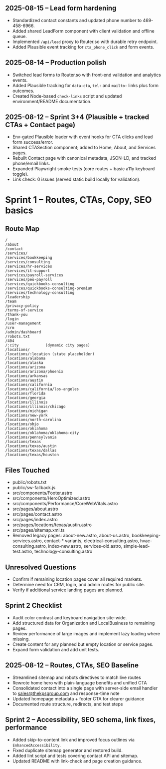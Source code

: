 ## 2025-08-15 – Lead form hardening

- Standardized contact constants and updated phone number to 469-458-6966.
- Added shared LeadForm component with client validation and offline queue.
- Implemented `/api/lead` proxy to Router.so with durable retry endpoint.
- Added Plausible event tracking for `cta_phone_click` and form events.

## 2025-08-14 – Production polish

- Switched lead forms to Router.so with front-end validation and analytics events.
- Added Plausible tracking for `data-cta`, `tel:` and `mailto:` links plus form outcomes.
- Created Node-based `check-links` script and updated environment/README documentation.

## 2025-08-12 – Sprint 3+4 (Plausible + tracked CTAs + Contact page)

- Env-gated Plausible loader with event hooks for CTA clicks and lead form success/error.
- Shared CTASection component; added to Home, About, and Services pages.
- Rebuilt Contact page with canonical metadata, JSON-LD, and tracked phone/email links.
- Expanded Playwright smoke tests (core routes + basic a11y keyboard toggle).
- Link check: 0 issues (served static build locally for validation).

# Sprint 1 – Routes, CTAs, Copy, SEO basics

## Route Map
```
/               
/about          
/contact        
/services/      
/services/bookkeeping
/services/consulting
/services/hr-services
/services/it-support
/services/payroll-services
/services/peo-payroll
/services/quickbooks-consulting
/services/quickbooks-consulting-premium
/services/technology-consulting
/leadership
/team
/privacy-policy
/terms-of-service
/thank-you
/login
/user-management
/crm
/admin/dashboard
/robots.txt
/404
/:city            (dynamic city pages)
/locations/       
/locations/:location (state placeholder)
/locations/alabama
/locations/alaska
/locations/arizona
/locations/arizona/phoenix
/locations/arkansas
/locations/austin
/locations/california
/locations/california/los-angeles
/locations/florida
/locations/georgia
/locations/illinois
/locations/illinois/chicago
/locations/michigan
/locations/new-york
/locations/north-carolina
/locations/ohio
/locations/oklahoma
/locations/oklahoma/oklahoma-city
/locations/pennsylvania
/locations/texas
/locations/texas/austin
/locations/texas/dallas
/locations/texas/houston
```

## Files Touched
- public/robots.txt
- public/sw-fallback.js
- src/components/Footer.astro
- src/components/HeroOptimized.astro
- src/components/Performance/CoreWebVitals.astro
- src/pages/about.astro
- src/pages/contact.astro
- src/pages/index.astro
- src/pages/locations/texas/austin.astro
- src/pages/sitemap.xml.ts
- Removed legacy pages: about-new.astro, about-us.astro, bookkeeping-services.astro, contact-* variants, electrical-consulting.astro, hvac-consulting.astro, index-new.astro, services-old.astro, simple-lead-test.astro, technology-consulting.astro

## Unresolved Questions
- Confirm if remaining location pages cover all required markets.
- Determine need for CRM, login, and admin routes for public site.
- Verify if additional service landing pages are planned.

## Sprint 2 Checklist
- Audit color contrast and keyboard navigation site-wide.
- Add structured data for Organization and LocalBusiness to remaining pages.
- Review performance of large images and implement lazy loading where missing.
- Create content for any planned but empty location or service pages.
- Expand form validation and add unit tests.

## 2025-08-12 – Routes, CTAs, SEO Baseline
- Streamlined sitemap and robots directives to match live routes
- Rewrote home hero with plain-language benefits and unified CTA
- Consolidated contact into a single page with server-side email handler to sales@thekpsgroup.com and response-time note
- Updated homepage metadata + footer CTA for clearer guidance
- Documented route structure, redirects, and test steps


## Sprint 2 – Accessibility, SEO schema, link fixes, performance
- Added skip-to-content link and improved focus outlines via `EnhancedAccessibility`.
- Fixed duplicate sitemap generator and restored build.
- Added lint script and tests covering contact API and sitemap.
- Updated README with link-check and page creation guidance.

